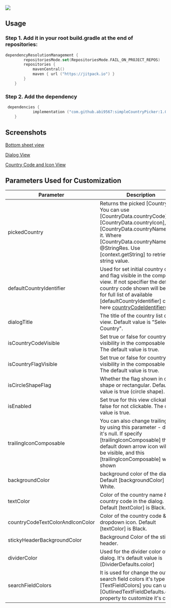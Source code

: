 [![](https://jitpack.io/v/abi9567/simpleCountryPicker.svg)](https://jitpack.io/#abi9567/simpleCountryPicker)


## Usage

### Step 1. Add it in your root build.gradle at the end of repositories: ###

````kotlin 
dependencyResolutionManagement {
		repositoriesMode.set(RepositoriesMode.FAIL_ON_PROJECT_REPOS)
		repositories {
			mavenCentral()
			maven { url ("https://jitpack.io") }
		}
	}
````

### Step 2. Add the dependency ###

````kotlin
 dependencies {
	        implementation ("com.github.abi9567:simpleCountryPicker:1.0.2")
	}
````

## Screenshots
[Bottom sheet view](https://github.com/abi9567/simpleCountryPicker/blob/main/Bottom%20sheet%20view.png)

[Dialog View](https://github.com/abi9567/simpleCountryPicker/blob/main/Dialog%20View.png)

[Country Code and Icon View](https://github.com/abi9567/simpleCountryPicker/blob/main/Countru%20Code%20Image%20View.png)

## Parameters Used for Customization

| Parameter                        | Description                                                                                                                                                                                                                                                                                                               |
|----------------------------------|---------------------------------------------------------------------------------------------------------------------------------------------------------------------------------------------------------------------------------------------------------------------------------------------------------------------------|
| pickedCountry                    | Returns the picked [CountryData]. You can use [CountryData.countryCode], [CountryData.countryIcon], [CountryData.countryName] from it. Where [CountryData.countryName] is @StringRes. Use [context.getString] to retrieve the string value.                                                                               |
| defaultCountryIdentifier         | Used for set initial country code and flag visible in the composable view. If not specifier the default country code shown will be India. for full list of available [defaultCountryIdentifier] check here [countryCodeIdentifiers](https://github.com/abi9567/simpleCountryPicker/blob/main/country_code_identifiers.md) |
| dialogTitle                      | The title of the country list dialog view. Default value is "Select Country".                                                                                                                                                                                                                                             |
| isCountryCodeVisible             | Set true or false for country code visibility in the composable view. The default value is true.                                                                                                                                                                                                                          |
| isCountryFlagVisible             | Set true or false for country flag visibility in the composable view. The default value is true.                                                                                                                                                                                                                          |
| isCircleShapeFlag                | Whether the flag shown in circle shape or rectangular. Default value is true (circle shape).                                                                                                                                                                                                                              |
| isEnabled                        | Set true for this view clickable. set false for not clickable. The default value is true.                                                                                                                                                                                                                                 |
| trailingIconComposable           | You can also change trailing icon by using this parameter - default it's null. If specify [trailingIconComposable] the default down arrow icon will not be visible, and this [trailingIconComposable] will be shown                                                                                                       |
| backgroundColor                  | background color of the dialog. Default [backgroundColor] is White.                                                                                                                                                                                                                                                       |
| textColor                        | Color of the country name & country code in the dialog. Default [textColor] is Black.                                                                                                                                                                                                                                     |
| countryCodeTextColorAndIconColor | Color of the country code & dropdown icon. Default [textColor] is Black.                                                                                                                                                                                                                                                  |
| stickyHeaderBackgroundColor      | Background Color of the sticky header.                                                                                                                                                                                                                                                                                    |
| dividerColor                     | Used for the divider color of dialog. It's default value is [DividerDefaults.color]                                                                                                                                                                                                                                       |
| searchFieldColors                | It is used for change the outlined search field colors it's type is [TextFieldColors] you can use [OutlinedTextFieldDefaults.colors] property to customize it's colors.                                                                                                                                                   |

